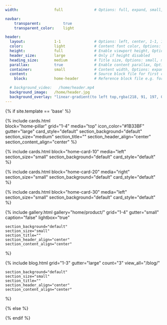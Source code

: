 ```yaml
---
width:                full              # Options: full, expand, small, xsmall

navbar:
    transparent:          true
    transparent_color:    light

header:
  layout:             1-1               # Options: left, center, 1-1, 1-2, 1-3 or 2-3. Left, right options display this pages title and subtitle. 1-1, 1-2, 1-3 or 2-3 options display content of block file/s.
  color:              light             # Content font color, Options: light, dark
  height:             full              # Enable viewport height, Options: full
  header_size:        large             # Only if height disabled
  heading_size:       medium            # Title size, Options: small, medium, large
  parallax:           true              # Enable content parallax, Options: true
  container:          small             # Content width, Options: expand, small, xsmall
  content:                              # Source block file for first column if layout set to 1-1, 1-2, 1-3 or 2-3
    block:            home-header       # Reference block file e.g. for _blocks/header-one.md enter header-one

  # background_video:   /home/header.mp4
  background_image:   /home/header.jpg
  background_overlay: "linear-gradient(to left top,rgba(218, 91, 197, 0.8) 0%,rgba(151, 27, 191, 0.8) 30%,rgba(2, 8, 212, 0.8) 80%)"
---
```


[comment]: # (This actually is the most platform independent comment)

{% if site.template == 'base' %}

  {% include cards.html     
    block="home-pillar" 
    grid="1-4"
    media="top"
    icon_color="#1B33BF"
    gutter="large"
    card_style="default"
    section_background="default" 
    section_size="medium"
    section_title=""
    section_header_align="center"
    section_content_align="center"
  %}

  {% include cards.html 
    block="home-card-10" 
    media="left"
    section_size="small"
    section_background="default"
    card_style="default"
  %}

  {% include cards.html 
    block="home-card-20" 
    media="right"
    section_size="small"
    section_background="default"
    card_style="default"
  %}

  {% include cards.html 
    block="home-card-30" 
    media="left"
    section_size="small"
    section_background="default"
    card_style="default"
  %}

  {% include gallery.html 
    gallery="home/product/"
    grid="1-4"
    gutter="small"
    caption="false"
    lightbox="true"

    section_background="default" 
    section_size="small"
    section_title="" 
    section_header_align="center"
    section_content_align="center"
  %}

  {% include blog.html 
    grid="1-3"
    gutter="large"
    count="3"
    view_all="/blog/"

    section_background="default" 
    section_size="small"
    section_title="" 
    section_header_align="center"
    section_content_align="center"
  %}

{% else %}


{% endif %}